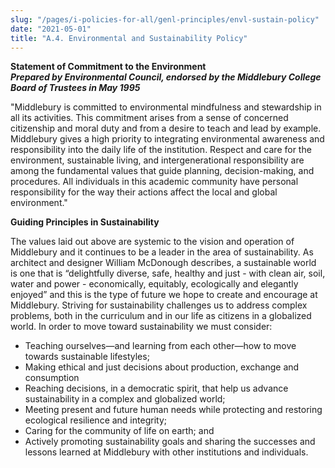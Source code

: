```yaml
---
slug: "/pages/i-policies-for-all/genl-principles/envl-sustain-policy"
date: "2021-05-01"
title: "A.4. Environmental and Sustainability Policy"
---
```


**Statement of Commitment to the Environment**  
**_Prepared by Environmental Council, endorsed by the Middlebury College Board of Trustees in May 1995_**

"Middlebury is committed to environmental mindfulness and stewardship in all its activities. This commitment arises from a sense of concerned citizenship and moral duty and from a desire to teach and lead by example. Middlebury gives a high priority to integrating environmental awareness and responsibility into the daily life of the institution. Respect and care for the environment, sustainable living, and intergenerational responsibility are among the fundamental values that guide planning, decision-making, and procedures. All individuals in this academic community have personal responsibility for the way their actions affect the local and global environment."

**Guiding Principles in Sustainability**

The values laid out above are systemic to the vision and operation of Middlebury and it continues to be a leader in the area of sustainability. As architect and designer William McDonough describes, a sustainable world is one that is “delightfully diverse, safe, healthy and just - with clean air, soil, water and power - economically, equitably, ecologically and elegantly enjoyed” and this is the type of future we hope to create and encourage at Middlebury. Striving for sustainability challenges us to address complex problems, both in the curriculum and in our life as citizens in a globalized world. In order to move toward sustainability we must consider:

*   Teaching ourselves—and learning from each other—how to move towards sustainable lifestyles;
*   Making ethical and just decisions about production, exchange and consumption
*   Reaching decisions, in a democratic spirit, that help us advance sustainability in a complex and globalized world;
*   Meeting present and future human needs while protecting and restoring ecological resilience and integrity;
*   Caring for the community of life on earth; and
*   Actively promoting sustainability goals and sharing the successes and lessons learned at Middlebury with other institutions and individuals.
